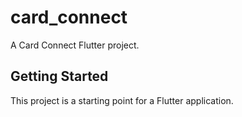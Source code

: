 # card_connect

A Card Connect Flutter project.

## Getting Started

This project is a starting point for a Flutter  application.


